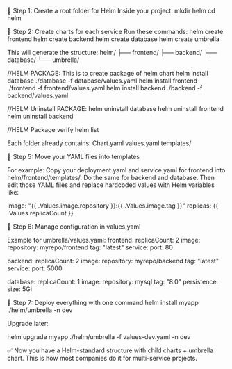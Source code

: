 🔹 Step 1: Create a root folder for Helm
Inside your project:
    mkdir helm
    cd helm

🔹 Step 2: Create charts for each service
Run these commands:
    helm create frontend
    helm create backend
    helm create database
    helm create umbrella


This will generate the structure:
helm/
├── frontend/
├── backend/
├── database/
└── umbrella/

//HELM PACKAGE: This is to create package of helm chart
helm install database ./database -f database/values.yaml
helm install frontend ./frontend -f frontend/values.yaml
helm install backend ./backend -f backend/values.yaml

//HELM Uninstall PACKAGE: 
helm uninstall database
helm uninstall frontend
helm uninstall backend

//HELM Package verify
helm list

Each folder already contains:
    Chart.yaml
    values.yaml
    templates/



🔹 Step 5: Move your YAML files into templates

For example:
Copy your deployment.yaml and service.yaml for frontend into helm/frontend/templates/.
Do the same for backend and database.
Then edit those YAML files and replace hardcoded values with Helm variables like:

image: "{{ .Values.image.repository }}:{{ .Values.image.tag }}"
replicas: {{ .Values.replicaCount }}




🔹 Step 6: Manage configuration in values.yaml

Example for umbrella/values.yaml:
frontend:
  replicaCount: 2
  image:
    repository: myrepo/frontend
    tag: "latest"
  service:
    port: 80

backend:
  replicaCount: 2
  image:
    repository: myrepo/backend
    tag: "latest"
  service:
    port: 5000

database:
  replicaCount: 1
  image:
    repository: mysql
    tag: "8.0"
  persistence:
    size: 5Gi

🔹 Step 7: Deploy everything with one command
helm install myapp ./helm/umbrella -n dev

Upgrade later:

helm upgrade myapp ./helm/umbrella -f values-dev.yaml -n dev


✅ Now you have a Helm-standard structure with child charts + umbrella chart.
This is how most companies do it for multi-service projects.
